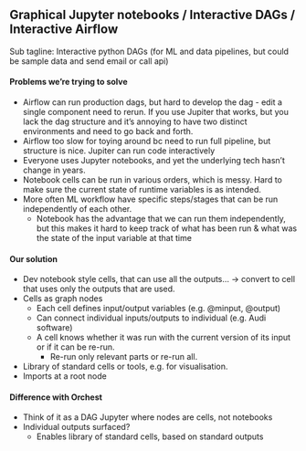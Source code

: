 ## Graphical Jupyter notebooks / Interactive DAGs / Interactive Airflow

Sub tagline: Interactive python DAGs (for ML and data pipelines, but could be sample data and send email or call api)

#### Problems we’re trying to solve
- Airflow can run production dags, but hard to develop the dag - edit a single component need to rerun. If you use Jupiter that works, but you lack the dag structure and it’s annoying to have two distinct environments and need to go back and forth.
- Airflow too slow for toying around bc need to run full pipeline, but structure is nice. Jupiter can run code interactively
- Everyone uses Jupyter notebooks, and yet the underlying tech hasn’t change in years.
- Notebook cells can be run in various orders, which is messy. Hard to make sure the current state of runtime variables is as intended.
- More often ML workflow have specific steps/stages that can be run independently of each other.
    - Notebook has the advantage that we can run them independently, but this makes it hard to keep track of what has been run & what was the state of the input variable at that time

#### Our solution
- Dev notebook style cells, that can use all the outputs… -> convert to cell that uses only the outputs that are used.
- Cells as graph nodes
    - Each cell defines input/output variables (e.g. @minput, @output)
    - Can connect individual inputs/outputs to individual (e.g. Audi software)
    - A cell knows whether it was run with the current version of its input or if it can be re-run.
        - Re-run only relevant parts or re-run all.
- Library of standard cells or tools, e.g. for visualisation.
- Imports at a root node

#### Difference with Orchest
- Think of it as a DAG Jupyter where nodes are cells, not notebooks
- Individual outputs surfaced?
    - Enables library of standard cells, based on standard outputs